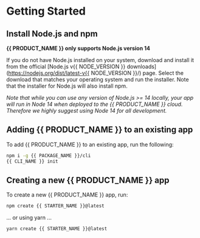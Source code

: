# Getting Started

## Install Node.js and npm

**{{ PRODUCT_NAME }} only supports Node.js version 14**

If you do not have Node.js installed on your system, download and install it from the official [Node.js v{{ NODE_VERSION }} downloads](https://nodejs.org/dist/latest-v{{ NODE_VERSION }}/) page. Select the download that matches your operating system and run the installer. Note that the installer for Node.js will also install npm.

_Note that while you can use any version of Node.js >= 14 locally, your app will run in Node 14 when deployed to the {{ PRODUCT_NAME }} cloud. Therefore we highly suggest using Node 14 for all development._

## Adding {{ PRODUCT_NAME }} to an existing app

To add {{ PRODUCT_NAME }} to an existing app, run the following:

```bash
npm i -g {{ PACKAGE_NAME }}/cli
{{ CLI_NAME }} init
```

## Creating a new {{ PRODUCT_NAME }} app

To create a new {{ PRODUCT_NAME }} app, run:

```bash
npm create {{ STARTER_NAME }}@latest
```

... or using yarn ...

```bash
yarn create {{ STARTER_NAME }}@latest
```
